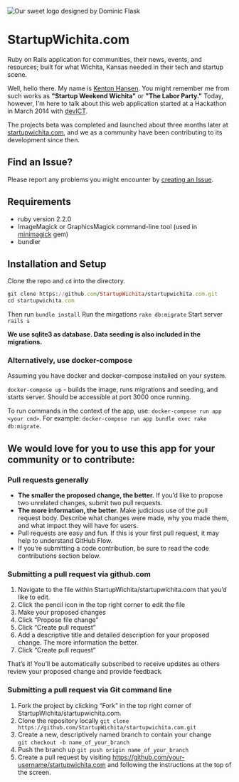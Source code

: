  ![Our sweet logo designed by Dominic Flask](http://www.startupwichita.com/assets/tophandlogo-02-4bd31d8d294b67de4cc32b2c5141d6a9.png?style="align:center")
# StartupWichita.com
Ruby on Rails application for communities, their news, events, and resources; built for what Wichita, Kansas needed in their tech and startup scene.

Well, hello there. My name is [Kenton Hansen](http://startupwichita.com/profile/kenton-hansen). You might remember me from such works as **"Startup Weekend Wichita"** or **"The Labor Party."** Today, however, I'm here to talk about this web application started at a Hackathon in March 2014 with [devICT](http://devict.org).

The projects beta was completed and launched about three months later at [startupwichita.com](http://startupwichita.com), and we as a community have been contributing to its development since then.

## Find an Issue?
Please report any problems you might encounter by [creating an Issue](https://github.com/StartupWichita/startupwichita.com/issues).

## Requirements

- ruby version 2.2.0
- ImageMagick or GraphicsMagick command-line tool (used in
  [minimagick](https://github.com/minimagick/minimagick) gem)
- bundler

## Installation and Setup

Clone the repo and `cd` into the directory.

```ruby
git clone https://github.com/StartupWichita/startupwichita.com.git
cd startupwichita.com
```

Then run `bundle install`
Run the mirgations `rake db:migrate`
Start server `rails s`

**We use sqlite3 as database. Data seeding is also included in the migrations.**

### Alternatively, use docker-compose

Assuming you have docker and docker-compose installed on your system.

`docker-compose up` - builds the image, runs migrations and seeding, and starts server. Should be accessible at port 3000 once running.

To run commands in the context of the app, use: `docker-compose run app <your cmd>`. For example: `docker-compose run app bundle exec rake db:migrate`.

## We would love for you to use this app for your community or to contribute:

### Pull requests generally

 - **The smaller the proposed change, the better.** If you’d like to propose two unrelated changes, submit two pull requests.
 - **The more information, the better.** Make judicious use of the pull request body. Describe what changes were made, why you made them, and what impact they will have for users.
 - Pull requests are easy and fun. If this is your first pull request, it may help to understand GitHub Flow.
 - If you’re submitting a code contribution, be sure to read the code contributions section below.

 ### Submitting a pull request via github.com
 1. Navigate to the file within StartupWichita/startupwichita.com that you’d like to edit.
 2. Click the pencil icon in the top right corner to edit the file
 3. Make your proposed changes
 4. Click “Propose file change”
 5. Click “Create pull request”
 6. Add a descriptive title and detailed description for your proposed change. The more information the better.
 7. Click “Create pull request”

 That’s it! You’ll be automatically subscribed to receive updates as others review your proposed change and provide feedback.

 ### Submitting a pull request via Git command line
 1. Fork the project by clicking “Fork” in the top right corner of StartupWichita/startupwichita.com.
 2. Clone the repository locally `git clone https://github.com/StartupWichita/startupwichita.com.git`
 3. Create a new, descriptively named branch to contain your change <br> `git checkout -b name_of_your_branch`
 4. Push the branch up `git push origin name_of_your_branch`
 5. Create a pull request by visiting https://github.com/your-username/startupwichita.com and following the instructions at the top of the screen.
